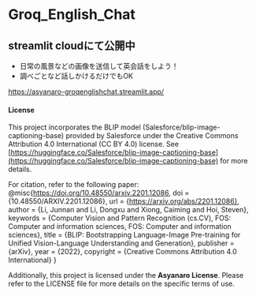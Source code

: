 # Groq_English_Chat
## streamlit cloudにて公開中
- 日常の風景などの画像を送信して英会話をしよう！
- 調べごとなど話しかけるだけでもOK

https://asyanaro-groqenglishchat.streamlit.app/


#### License

This project incorporates the BLIP model (Salesforce/blip-image-captioning-base) provided by Salesforce under the Creative Commons Attribution 4.0 International (CC BY 4.0) license. See [https://huggingface.co/Salesforce/blip-image-captioning-base](https://huggingface.co/Salesforce/blip-image-captioning-base) for more details.

For citation, refer to the following paper:
@misc{https://doi.org/10.48550/arxiv.2201.12086,
  doi = {10.48550/ARXIV.2201.12086},
  url = {https://arxiv.org/abs/2201.12086},
  author = {Li, Junnan and Li, Dongxu and Xiong, Caiming and Hoi, Steven},
  keywords = {Computer Vision and Pattern Recognition (cs.CV), FOS: Computer and information sciences, FOS: Computer and information sciences},
  title = {BLIP: Bootstrapping Language-Image Pre-training for Unified Vision-Language Understanding and Generation},
  publisher = {arXiv},
  year = {2022},
  copyright = {Creative Commons Attribution 4.0 International}
}

Additionally, this project is licensed under the **Asyanaro License**. Please refer to the LICENSE file for more details on the specific terms of use.
